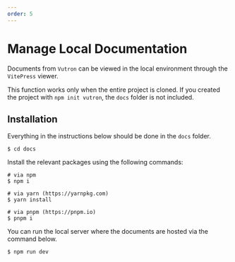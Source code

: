 ```yaml
---
order: 5
---
```


# Manage Local Documentation

Documents from `Vutron` can be viewed in the local environment through the `VitePress` viewer.

This function works only when the entire project is cloned. If you created the project with `npm init vutron`, the `docs` folder is not included.

## Installation

Everything in the instructions below should be done in the `docs` folder.

```shell
$ cd docs
```

Install the relevant packages using the following commands:

```shell
# via npm
$ npm i

# via yarn (https://yarnpkg.com)
$ yarn install

# via pnpm (https://pnpm.io)
$ pnpm i
```

You can run the local server where the documents are hosted via the command below.

```shell
$ npm run dev
```
